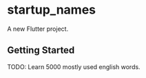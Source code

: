 # startup_names

A new Flutter project.

## Getting Started

TODO: Learn 5000 mostly used english words. 
